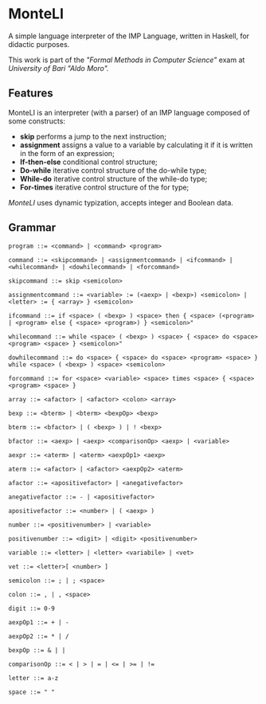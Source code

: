 # MonteLI
A simple language interpreter of the IMP Language, written in Haskell, for didactic purposes. 

This work is part of the *"Formal Methods in Computer Science"* exam at *University of Bari "Aldo Moro".*

## Features
MonteLI is an interpreter (with a parser) of an IMP language composed of some constructs:
- **skip** performs a jump to the next instruction;
- **assignment** assigns a value to a variable by calculating it if it is written in the form of an expression;
- **If-then-else** conditional control structure;
- **Do-while** iterative control structure of the do-while type;
- **While-do** iterative control structure of the while-do type;
- **For-times** iterative control structure of the for type;

*MonteLI* uses dynamic typization, accepts integer and Boolean data.

## Grammar
```EBNF
program ::= <command> | <command> <program> 

command ::= <skipcommand> | <assignmentcommand> | <ifcommand> | <whilecommand> | <dowhilecommand> | <forcommand>

skipcommand ::= skip <semicolon> 

assignmentcommand ::= <variable> := (<aexp> | <bexp>) <semicolon> | <letter> := { <array> } <semicolon> 

ifcommand ::= if <space> ( <bexp> ) <space> then { <space> (<program> | <program> else { <space> <program>) } <semicolon>" 

whilecommand ::= while <space> ( <bexp> ) <space> { <space> do <space> <program> <space> } <semicolon>" 

dowhilecommand ::= do <space> { <space> do <space> <program> <space> } while <space> ( <bexp> ) <space> <semicolon>

forcommand ::= for <space> <variable> <space> times <space> { <space> <program> <space> } 

array ::= <afactor> | <afactor> <colon> <array> 

bexp ::= <bterm> | <bterm> <bexpOp> <bexp> 

bterm ::= <bfactor> | ( <bexp> ) | ! <bexp> 

bfactor ::= <aexp> | <aexp> <comparisonOp> <aexp> | <variable> 

aexpr ::= <aterm> | <aterm> <aexpOp1> <aexp> 

aterm ::= <afactor> | <afactor> <aexpOp2> <aterm> 

afactor ::= <apositivefactor> | <anegativefactor> 

anegativefactor ::= - | <apositivefactor> 

apositivefactor ::= <number> | ( <aexp> ) 

number ::= <positivenumber> | <variable> 

positivenumber ::= <digit> | <digit> <positivenumber> 

variable ::= <letter> | <letter> <variabile> | <vet> 

vet ::= <letter>[ <number> ] 

semicolon ::= ; | ; <space> 

colon ::= , | , <space> 

digit ::= 0-9 

aexpOp1 ::= + | - 

aexpOp2 ::= * | / 

bexpOp ::= & | | 

comparisonOp ::= < | > | = | <= | >= | != 

letter ::= a-z 

space ::= " "

```
